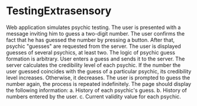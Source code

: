# TestingExtrasensory
Web application simulates psychic testing.
    The user is presented with a message inviting him to guess a two-digit number.
    The user confirms the fact that he has guessed the number by pressing a button. After that, psychic "guesses" are requested from the server.
    The user is displayed guesses of several psychics, at least two. The logic of psychic guess formation is arbitrary.
    User enters a guess and sends it to the server.
    The server calculates the credibility level of each psychic. If the number the user guessed coincides with the guess of a particular psychic, its credibility level increases. Otherwise, it decreases.
    The user is prompted to guess the number again, the process is repeated indefinitely.
    The page should display the following information: a. History of each psychic's guess. b. History of numbers entered by the user. c. Current validity value for each psychic.

